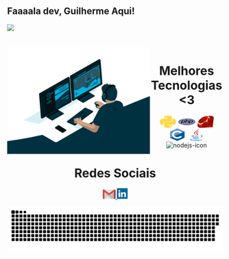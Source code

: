 ## Faaaala dev, Guilherme Aqui!

<div>
  
  <img  height="180em" src="https://github-readme-stats.vercel.app/api?username=Guilhermefariah&show_icons=true&theme=shadow_blue&include_all_commits=true&count_private=true"/>
</div>
<br>

<div  align="center"> 
  <div style="display: inline_block"><br>
    <img align="left" height="250" alt="coding-time" src="code.gif">
    <h1 align="center">Melhores Tecnologias <3</h1>
    <img align="center" height="30" width="40" alt="js-icon"  src="https://raw.githubusercontent.com/devicons/devicon/master/icons/python/python-plain.svg">
    <img align="center" height="30" width="40" alt="python-icon" src="https://raw.githubusercontent.com/devicons/devicon/master/icons/php/php-original.svg">
    <img align="center" height="30" width="40" alt="php-icon" src="https://raw.githubusercontent.com/devicons/devicon/master/icons/ruby/ruby-original.svg">
    <img align="center" height="30" width="40" alt="ruby-icon" 
  src="https://raw.githubusercontent.com/devicons/devicon/master/icons/c/c-original.svg">
    <img align="center" height="30" width="40" alt="c-icon" src="https://raw.githubusercontent.com/devicons/devicon/master/icons/java/java-original.svg">
    <img align="center" height="30" width="40" alt="nodejs-icon" src="https://raw.githubusercontent.com/jmnote/z-icons/master/svg/cpp.svg">
   </div>
    
  
  <h1 align="center">Redes Sociais</h1>
    <a href = "mailto:guilhermefaria321@gmail.com">
      <img width="30" src="gmail.svg">
    </a>
    <a href = "https://www.linkedin.com/in/-guilherme-faria/">
      <img width="25" src="linkedin.svg">
    </a>
</div>
  
![Snake animation](https://github.com/Guilhermefariah/Guilhermefariah/blob/main/github-contribution-grid-snake.svg)
